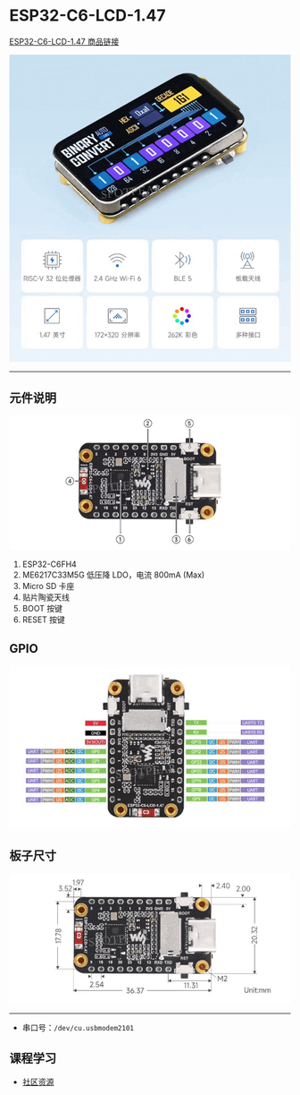 # ESP32-C6-LCD-1.47

[ESP32-C6-LCD-1.47 商品链接](https://item.jd.com/10117390267248.html)

![ESP32-C6-LCD-1.47](/images/ESP32-C6-LCD-1.47.png)

---

## 元件说明

![ESP32-C6-LCD-1.47-DESC](/images/ESP32-C6-LCD-1.47-DESC.png)

1. ESP32-C6FH4
2. ME6217C33M5G 低压降 LDO，电流 800mA (Max)
3. Micro SD 卡座
4. 贴片陶瓷天线
5. BOOT 按键
6. RESET 按键

## GPIO

![ESP32-C6-GPIO](/images/ESP32-C6-GPIO.png)

## 板子尺寸

![ESP32-C6-LCD-1.47-Board](/images//ESP32-C6-LCD-1.47-Board.png)

---

- 串口号：`/dev/cu.usbmodem2101`

##  课程学习

- [社区资源](https://www.espressif.com.cn/zh-hans/ecosystem/community-engagement/courses)

